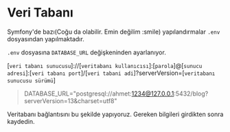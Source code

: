 # Veri Tabanı 
Symfony'de bazı(Coğu da olabilir. Emin değilim :smile) yapılandırmalar `.env` dosyasından yapılmaktadır. 

`.env` dosyasına `DATABASE_URL` değişkeninden ayarlanıyor.

[`veri tabanı sunucusu`]://[`veritabanı kullanıcısı`]:[`parola`]@[`sunucu adresi`]:[`veri tabanı port`]/[`veri tabani adi`]?serverVersion=[`veritabanı sunucusu sürümü`]

> DATABASE_URL="postgresql://ahmet:1234@127.0.0.1:5432/blog?serverVersion=13&charset=utf8"

Veritabanı bağlantısını bu şekilde yapıyoruz. Gereken bilgileri girdikten sonra kaydedin.